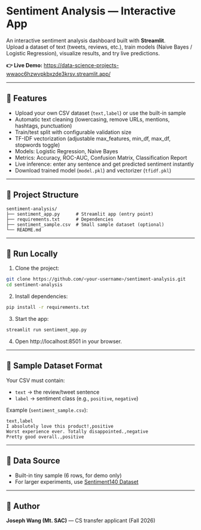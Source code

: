 # Sentiment Analysis — Interactive App

An interactive sentiment analysis dashboard built with **Streamlit**.  
Upload a dataset of text (tweets, reviews, etc.), train models (Naive Bayes / Logistic Regression), visualize results, and try live predictions.

**👉 Live Demo:** https://data-science-projects-wwaoc6hzwvpkbxzde3krsv.streamlit.app/

---

## 🔹 Features
- Upload your own CSV dataset (`text,label`) or use the built-in sample  
- Automatic text cleaning (lowercasing, remove URLs, mentions, hashtags, punctuation)  
- Train/test split with configurable validation size  
- TF-IDF vectorization (adjustable max_features, min_df, max_df, stopwords toggle)  
- Models: Logistic Regression, Naive Bayes  
- Metrics: Accuracy, ROC-AUC, Confusion Matrix, Classification Report  
- Live inference: enter any sentence and get predicted sentiment instantly  
- Download trained model (`model.pkl`) and vectorizer (`tfidf.pkl`)  

---

## 🔹 Project Structure
```
sentiment-analysis/
├── sentiment_app.py      # Streamlit app (entry point)
├── requirements.txt      # Dependencies
├── sentiment_sample.csv  # Small sample dataset (optional)
└── README.md
```

---

## 🔹 Run Locally

1. Clone the project:
```bash
git clone https://github.com/<your-username>/sentiment-analysis.git
cd sentiment-analysis
```

2. Install dependencies:
```bash
pip install -r requirements.txt
```

3. Start the app:
```bash
streamlit run sentiment_app.py
```

4. Open http://localhost:8501 in your browser.

---

## 🔹 Sample Dataset Format
Your CSV must contain:
- `text` → the review/tweet sentence  
- `label` → sentiment class (e.g., `positive`, `negative`)  

Example (`sentiment_sample.csv`):
```csv
text,label
I absolutely love this product!,positive
Worst experience ever. Totally disappointed.,negative
Pretty good overall.,positive
```

---

## 🔹 Data Source
- Built-in tiny sample (6 rows, for demo only)  
- For larger experiments, use [Sentiment140 Dataset](https://www.kaggle.com/datasets/kazanova/sentiment140)  

---

## 🔹 Author
**Joseph Wang (Mt. SAC)** — CS transfer applicant (Fall 2026)
